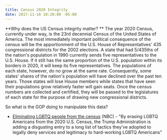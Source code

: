 ```yaml
---
title: Census 2020 Integrity
date: 2017-11-16 10:20:00 -05:00
---
```


**Why does the US Census integrity matter? **
The year 2020 Census, currently under way, is the 23rd decennial Census of the United States of America. The most immediately important political consequence of the census will be the apportionment of the U.S. House of Representatives' 435 congressional districts for the 2002 elections. A state that had 5/435ths of the nation's population in 1990 currently sends five representatives to the U.S. House. If it still has the same proportion of the U.S. population within its borders in 2020, it will keep its five representatives. The populations of each state, however, do no grow at the same rate. Consequently, some states' shares of the nation's population will have declined over the past ten years. Those states will lose House members while states that have seen their populations grow relatively faster will gain seats. Once the census numbers are collected and certified, they will be passed to the legislatures of each state for the purpose of drawing new congressional districts.

So what is the GOP doing to manipulate this data?
* [Eliminating LGBTQ people from the census](http://nbcnews.to/2juhqbt) (NBC) - "By erasing LGBTQ Americans from the 2020 U.S. Census, the Trump Administration is adding a disgusting entry to a long list of tactics they’ve adopted to legally deny services and legitimacy to hard-working LGBTQ Americans"